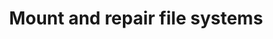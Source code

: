 ---
layout: article
title: Mount and repair file systems
description: >
    How to mount and repair common file system issues.
keywords:
  - repair
  - file system
hidden: false
section: pop

---